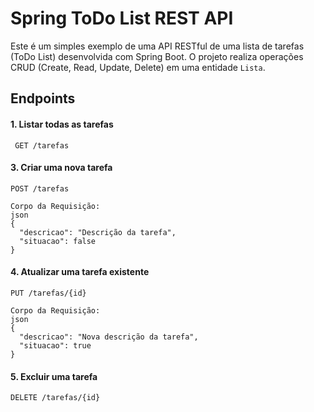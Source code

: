 # Spring ToDo List REST API

Este é um simples exemplo de uma API RESTful de uma lista de tarefas (ToDo List) desenvolvida com Spring Boot. O projeto realiza operações CRUD (Create, Read, Update, Delete) em uma entidade `Lista`.

## Endpoints

#### 1. Listar todas as tarefas
     GET /tarefas
   
#### 3. Criar uma nova tarefa
    POST /tarefas
   
    Corpo da Requisição:
    json
    {
      "descricao": "Descrição da tarefa",
      "situacao": false
    }
   
#### 4. Atualizar uma tarefa existente
    PUT /tarefas/{id}
   
    Corpo da Requisição:
    json
    {
      "descricao": "Nova descrição da tarefa",
      "situacao": true
    }
   
#### 5. Excluir uma tarefa
    DELETE /tarefas/{id}
   
